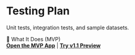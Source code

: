 # Testing Plan

Unit tests, integration tests, and sample datasets.


🎯 What It Does (MVP)  
[**Open the MVP App**](https://email-list-cleaner-v1-0-0-mvp.streamlit.app/) | [**Try v1.1 Preview**](https://email-list-cleaner-v1-1-0.streamlit.app/)